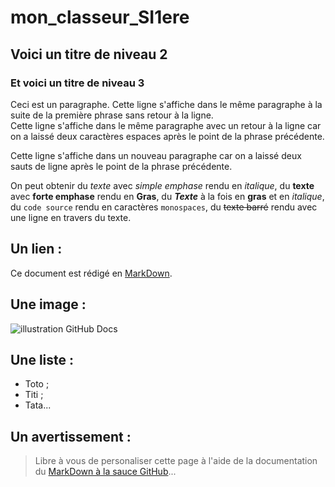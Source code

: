 # mon_classeur_SI1ere
## Voici un titre de niveau 2
### Et voici un titre de niveau 3
Ceci est un paragraphe.
Cette ligne s'affiche dans le même paragraphe à la suite de la première phrase sans retour à la ligne.  
Cette ligne s'affiche dans le même paragraphe avec un retour à la ligne
car on a laissé deux caractères espaces après le point de la phrase précédente.

Cette ligne s'affiche dans un nouveau paragraphe
car on a laissé deux sauts de ligne après le point de la phrase précédente.

On peut obtenir du _texte_ avec *simple emphase* rendu en *italique*,
du __texte__ avec **forte emphase** rendu en **Gras**,
du **_Texte_** à la fois en **gras** et en *italique*,
du `code source` rendu en caractères `monospaces`,
    du ~~texte barré~~  rendu avec une ligne en travers du texte.

## Un lien :
Ce document est rédigé en [MarkDown](https://fr.wikipedia.org/wiki/Markdown).

## Une image :
![illustration GitHub Docs](https://ericecmorlaix.github.io/img/GitHub00c.png)

## Une liste :
- Toto ;
- Titi ;
- Tata...

## Un avertissement :
> Libre à vous de personaliser cette page à l'aide de la documentation
>  du [MarkDown à la sauce GitHub](https://docs.github.com/en/get-started/writing-on-github/getting-started-with-writing-and-formatting-on-github/basic-writing-and-formatting-syntax)...
